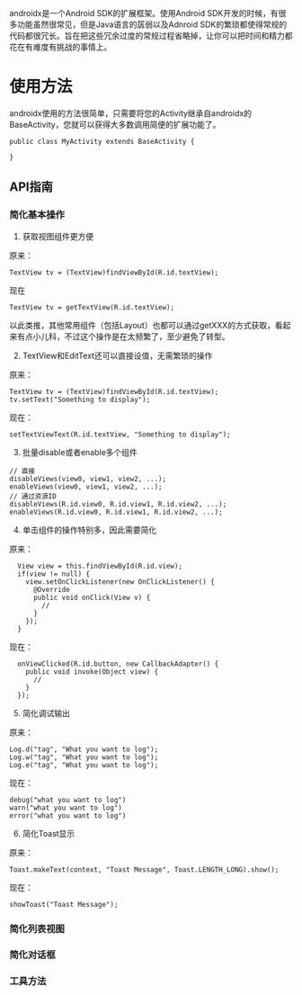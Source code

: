 androidx是一个Android SDK的扩展框架。使用Android SDK开发的时候，有很多功能虽然很常见，但是Java语言的孱弱以及Adnroid SDK的繁琐都使得常规的代码都很冗长。旨在把这些冗余过度的常规过程省略掉，让你可以把时间和精力都花在有难度有挑战的事情上。

# 使用方法 #
androidx使用的方法很简单，只需要将您的Activity继承自androidx的BaseActivity，您就可以获得大多数调用简便的扩展功能了。

```
public class MyActivity extends BaseActivity {

}
```


## API指南 ##

### 简化基本操作 ###

1. 获取视图组件更方便

原来：
```
TextView tv = (TextView)findViewById(R.id.textView);
```

现在
```
TextView tv = getTextView(R.id.textView);
```

以此类推，其他常用组件（包括Layout）也都可以通过getXXX的方式获取，看起来有点小儿科，不过这个操作是在太频繁了，至少避免了转型。



2. TextView和EditText还可以直接设值，无需繁琐的操作

原来：
```
TextView tv = (TextView)findViewById(R.id.textView);
tv.setText("Something to display");
```
现在：
```
setTextViewText(R.id.textView, "Something to display");
```


3. 批量disable或者enable多个组件
```
// 直接
disableViews(view0, view1, view2, ...);
enableViews(view0, view1, view2, ...);
// 通过资源ID
disableViews(R.id.view0, R.id.view1, R.id.view2, ...);
enableViews(R.id.view0, R.id.view1, R.id.view2, ...);
```


4. 单击组件的操作特别多，因此需要简化

原来：
```
  View view = this.findViewById(R.id.view);
  if(view != null) {
    view.setOnClickListener(new OnClickListener() {
      @Override
      public void onClick(View v) {
        // 
      }
    });
  }
```

现在：
```
  onViewClicked(R.id.button, new CallbackAdapter() {
    public void invoke(Object view) {
      //
    }
  });
```


5. 简化调试输出

原来：
```
Log.d("tag", "What you want to log");
Log.w("tag", "What you want to log");
Log.e("tag", "What you want to log");
```

现在：
```
debug("what you want to log")
warn("what you want to log")
error("what you want to log")
```

6. 简化Toast显示

原来：
```
Toast.makeText(context, "Toast Message", Toast.LENGTH_LONG).show();
```

现在：
```
showToast("Toast Message");
```

### 简化列表视图 ###

### 简化对话框 ###

### 工具方法 ###